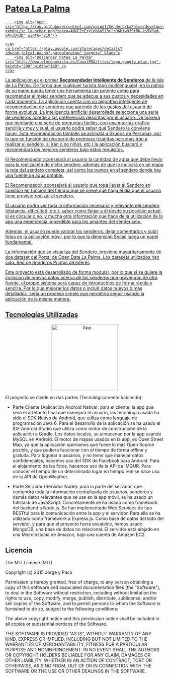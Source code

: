 # [Patea La Palma](http://tiny.cc/pateaLaPalma)

<p align="center">
    <a href="http://tiny.cc/pateaLaPalma" target="_blank">

        <img alt="App" src="https://raw.githubusercontent.com/pacomf/SenderosLaPalma/develop/android/PateaLaPalma/app/src/main/res/drawable-xxhdpi/ic_launcher.png?token=ABGEZrEry1pb6u5I3rrrDKHtw9f9tRK-ks5VRyd-wA%3D%3D" width="210"/>

    </a>
    <a href="https://play.google.com/store/apps/details?id=com.jelcaf.pacomf.patealapalma" target="_blank">
        <img alt="Descargar Patea La Palma" src="http://www.eleconomista.es/CanalPDA/files/logo_google_play.jpg" height="200" width="180" />
    </a>
</p>

La aplicación es el primer **Recomendador Inteligente de Senderos** de la isla de La Palma. De forma que cualquier turista (app multilenguaje), en la palma de su mano pueda tener una herramienta tan potente como para recomendar el mejor sendero que se adecua a sus gustos y necesidades en cada momento. La aplicación cuenta con un algoritmo inteligente de recomendación de senderos que aprende de los gustos del usuario de forma evolutiva. La inteligencia artificial desarrollada selecciona una serie de senderos acorde a las preferencias descritas por el usuario. De manera que mediante una serie de preguntas fáciles, con una interfaz gráfica sencilla y muy visual, el usuario podrá saber qué Sendero le conviene hacer. Esta recomendación también se aclimata a Grupos de Personas, por lo que en función de una serie de premisas (cuántas personas irán a realizar el sendero, si irán o no niños, etc.) la aplicación buscará y recomendará los mejores senderos bajo estos requisitos.

El Recomendador aconsejará al usuario la cantidad de agua que debe llevar para la realización de dicho sendero, además de que le indicará en un mapa la ruta del sendero completa, así como los puntos en el sendero donde hay una fuente de agua potable.

El Recomendador, aconsejará al usuario que ropa llevar al Sendero en cuestión en función del tiempo que se prevé que haga el día que el usuario tiene previsto realizar el sendero.

El usuario podrá ver toda la información necesaria y relevante del sendero (distancia, dificultad, etc.), saber como llegar a él desde su posición actual, si es circular o no, y mucha otra información que hace de la utilización de la app una experiencia imperdible para los amantes del senderismo.

Además, el usuario puede valorar los senderos, dejar comentarios y subir fotos en la aplicación móvil, por lo que la dimensión Social juega un papel fundamental.

La información que se visualiza del Sendero, proviene mayoritariamente de dos dataset del Portal de Open Data La Palma. Los datasets utilizados han sido:
Red de Senderos
Puntos de Interés

Este proyecto está desarrollado de forma modular, por lo que si se quiere la inclusión de nuevos datos acerca de los senderos que provengan de otra fuente, el propio sistema será capaz de introducirlos de forma rápida y sencilla. Por lo que mejorar los datos o incluir datos nuevos o más detallados, sería un proceso simple que permitiría seguir usando la aplicación de la misma manera.

## Tecnologías Utilizadas

<a href="http://tiny.cc/pateaLaPalma" target="_blank">
  <p align="center">
    <img alt="App" src="https://raw.githubusercontent.com/pacomf/SenderosLaPalma/develop/android/PateaLaPalma/app/src/main/res/drawable-xxhdpi/ic_launcher.png?token=ABGEZrEry1pb6u5I3rrrDKHtw9f9tRK-ks5VRyd-wA%3D%3D" width="210"/>
  </p>
</a>

El proyecto se divide en dos partes (Tecnológicamente hablando):
* Parte Cliente (Aplicación Android Nativa): para el cliente, la app que será el artefacto final que manejará el usuario, las tecnología usada ha sido el SDK Nativo de Android, que utiliza como lenguaje de programación Java 6. Para el desarrollo de la aplicación se ha usado el IDE Android Studio que utiliza como motor de construcción de la aplicación a Gradle. Los datos locales, se almacenan por la app usando MySQL en Android. El motor de mapas usados en la app, es Open Street Map, ya que la aplicación queríamos que fuese lo más Open Source posible, y que pudiera funcionar con el tiempo de forma offline y gratuita. Para loguear a usuarios, y no tener que manejar datos confidenciales, hacemos uso del SDK de Facebook para Android. Para el alojamiento de las fotos, hacemos uso de la API de IMGUR. Para conocer el tiempo de un determinado lugar en tiempo real se hace uso de la API de OpenWeather.

* Parte Servidor (Servidor Node): para la parte del servidor, que contendrá toda la información centralizada de usuarios, senderos y demás datos relevantes que se use en la app móvil, se ha usado un fullstack de JavaScript. Concretamente se ha usado como framework del backend a Node.js. Se han implementado Web Services de tipo RESTful para la comunicación entre la app y el servidor. Para ello se ha utilizado como framework a Express.js. Como base de datos del lado del servidor, y para que el proyecto fuera escalable, hemos usado MongoDB, una base de datos no relacional. El servidor está alojado en una MicroInstacia de Amazon, bajo una cuenta de Amazon EC2.

## Licencia

The MIT License (MIT)

Copyright (c) 2015 Jorge y Paco

Permission is hereby granted, free of charge, to any person obtaining a copy of this software and associated documentation files (the "Software"), to deal in the Software without restriction, including without limitation the rights to use, copy, modify, merge, publish, distribute, sublicense, and/or sell copies of the Software, and to permit persons to whom the Software is furnished to do so, subject to the following conditions:

The above copyright notice and this permission notice shall be included in all copies or substantial portions of the Software.

THE SOFTWARE IS PROVIDED "AS IS", WITHOUT WARRANTY OF ANY KIND, EXPRESS OR IMPLIED, INCLUDING BUT NOT LIMITED TO THE WARRANTIES OF MERCHANTABILITY, FITNESS FOR A PARTICULAR PURPOSE AND NONINFRINGEMENT. IN NO EVENT SHALL THE AUTHORS OR COPYRIGHT HOLDERS BE LIABLE FOR ANY CLAIM, DAMAGES OR OTHER LIABILITY, WHETHER IN AN ACTION OF CONTRACT, TORT OR OTHERWISE, ARISING FROM, OUT OF OR IN CONNECTION WITH THE SOFTWARE OR THE USE OR OTHER DEALINGS IN THE SOFTWARE.
